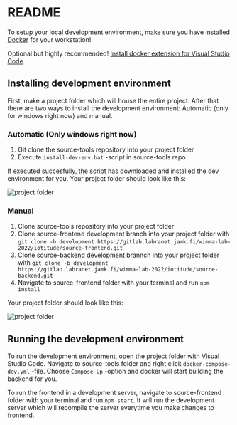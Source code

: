 # README

To setup your local development environment, make sure you have installed [Docker](https://www.docker.com/) for your workstation!  

Optional but highly recommended! [Install docker extension for Visual Studio Code](https://code.visualstudio.com/docs/containers/overview).  

## Installing development environment  

First, make a project folder which will house the entire project. After that there are two ways to install the development environment: Automatic (only for windows right now) and manual.  

### Automatic (Only windows right now)  

1. Git clone the source-tools repository into your project folder
2. Execute ```install-dev-env.bat``` -script in source-tools repo  

If executed succesfully, the script has downloaded and installed the dev environment for you. Your project folder should look like this:  

![project folder](https://gitlab.labranet.jamk.fi/wimma-lab-2022/iotitude/core/-/raw/master/docs/assets/project-folder.png)  

### Manual  

1. Clone source-tools repository into your project folder  
2. Clone source-frontend development branch into your project folder with ```git clone -b development https://gitlab.labranet.jamk.fi/wimma-lab-2022/iotitude/source-frontend.git```  
3. Clone source-backend development brannch into your project folder with ```git clone -b development https://gitlab.labranet.jamk.fi/wimma-lab-2022/iotitude/source-backend.git```  
4. Navigate to source-frontend folder with your terminal and run ```npm install```  

Your project folder should look like this:  

![project folder](https://gitlab.labranet.jamk.fi/wimma-lab-2022/iotitude/core/-/raw/master/docs/assets/project-folder.png)  

## Running the development environment  

To run the development environment, open the project folder with Visual Studio Code. Navigate to source-tools folder and right click ```docker-compose-dev.yml``` -file. Choose ```Compose Up``` -option and docker will start building the backend for you.  

To run the frontend in a development server, navigate to source-frontend folder with your terminal and run ```npm start```. It will run the development server which will recompile the server everytime you make changes to frontend.

